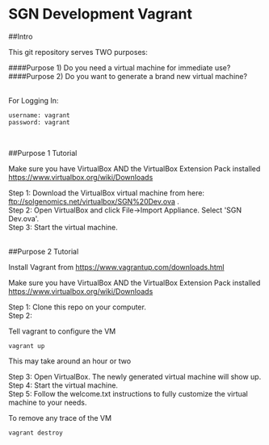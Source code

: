 # SGN Development Vagrant

##Intro

This git repository serves TWO purposes:

####Purpose 1) Do you need a virtual machine for immediate use?<br/>
####Purpose 2) Do you want to generate a brand new virtual machine?<br/>
<br/>

For Logging In:
```
username: vagrant
password: vagrant
```
<br/>

##Purpose 1 Tutorial

Make sure you have VirtualBox AND the VirtualBox Extension Pack installed
https://www.virtualbox.org/wiki/Downloads

Step 1: Download the VirtualBox virtual machine from here: ftp://solgenomics.net/virtualbox/SGN%20Dev.ova .<br/>
Step 2: Open VirtualBox and click File->Import Appliance. Select 'SGN Dev.ova'.<br/>
Step 3: Start the virtual machine.<br/>

<br/>
##Purpose 2 Tutorial

Install Vagrant from https://www.vagrantup.com/downloads.html 

Make sure you have VirtualBox AND the VirtualBox Extension Pack installed
https://www.virtualbox.org/wiki/Downloads

Step 1: Clone this repo on your computer.<br/>
Step 2:<br/>

Tell vagrant to configure the VM
```
vagrant up
```
This may take around an hour or two

Step 3: Open VirtualBox. The newly generated virtual machine will show up.<br/>
Step 4: Start the virtual machine.<br/>
Step 5: Follow the welcome.txt instructions to fully customize the virtual machine to your needs.<br/>

To remove any trace of the VM
```
vagrant destroy
```
